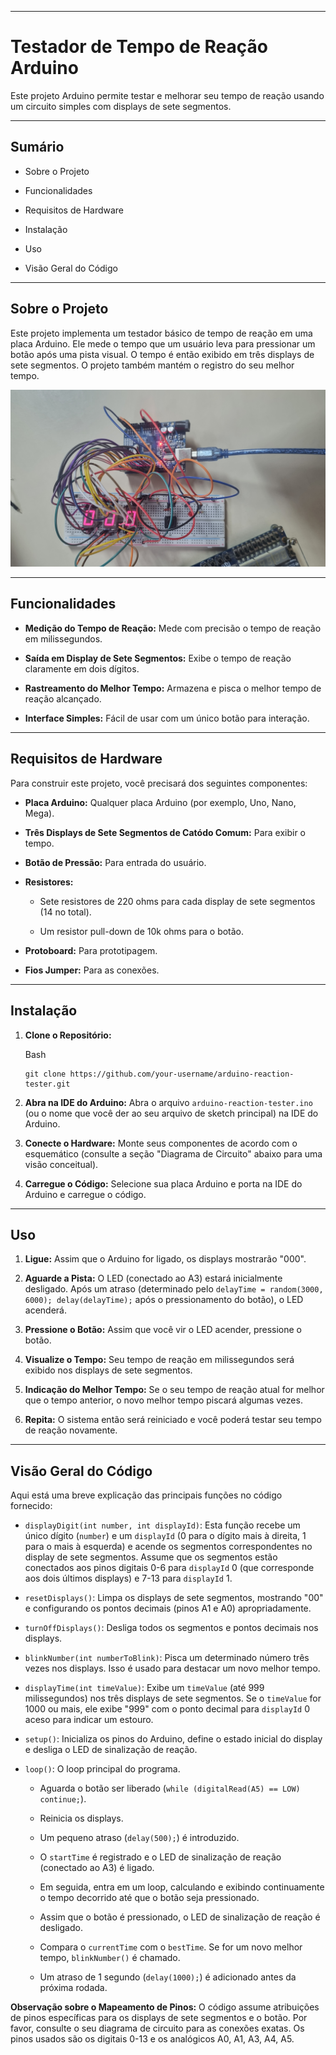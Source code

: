 ----------

# Testador de Tempo de Reação Arduino

Este projeto Arduino permite testar e melhorar seu tempo de reação usando um circuito simples com displays de sete segmentos.

----------

## Sumário

-   Sobre o Projeto
    
-   Funcionalidades
    
-   Requisitos de Hardware
    
-   Instalação
    
-   Uso
    
-   Visão Geral do Código

    

----------

## Sobre o Projeto

Este projeto implementa um testador básico de tempo de reação em uma placa Arduino. Ele mede o tempo que um usuário leva para pressionar um botão após uma pista visual. O tempo é então exibido em três displays de sete segmentos. O projeto também mantém o registro do seu melhor tempo.

![Imagem do projeto](ImagensReacao/FotoProjeto.jpg)

----------

## Funcionalidades

-   **Medição do Tempo de Reação:** Mede com precisão o tempo de reação em milissegundos.
    
-   **Saída em Display de Sete Segmentos:** Exibe o tempo de reação claramente em dois dígitos.
    
-   **Rastreamento do Melhor Tempo:** Armazena e pisca o melhor tempo de reação alcançado.
    
-   **Interface Simples:** Fácil de usar com um único botão para interação.
    

----------

## Requisitos de Hardware

Para construir este projeto, você precisará dos seguintes componentes:

-   **Placa Arduino:** Qualquer placa Arduino (por exemplo, Uno, Nano, Mega).
    
-   **Três Displays de Sete Segmentos de Catódo Comum:** Para exibir o tempo.
    
-   **Botão de Pressão:** Para entrada do usuário.
    
-   **Resistores:**
    
    -   Sete resistores de 220 ohms para cada display de sete segmentos (14 no total).
        
    -   Um resistor pull-down de 10k ohms para o botão.
        
-   **Protoboard:** Para prototipagem.
    
-   **Fios Jumper:** Para as conexões.
    

----------

## Instalação

1.  **Clone o Repositório:**
    
    Bash
    
    ```
    git clone https://github.com/your-username/arduino-reaction-tester.git
    
    ```
    
2.  **Abra na IDE do Arduino:** Abra o arquivo `arduino-reaction-tester.ino` (ou o nome que você der ao seu arquivo de sketch principal) na IDE do Arduino.
    
3.  **Conecte o Hardware:** Monte seus componentes de acordo com o esquemático (consulte a seção "Diagrama de Circuito" abaixo para uma visão conceitual).
    
4.  **Carregue o Código:** Selecione sua placa Arduino e porta na IDE do Arduino e carregue o código.
    

----------

## Uso

1.  **Ligue:** Assim que o Arduino for ligado, os displays mostrarão "000".
    
2.  **Aguarde a Pista:** O LED (conectado ao A3) estará inicialmente desligado. Após um atraso (determinado pelo `delayTime = random(3000, 6000); delay(delayTime);` após o pressionamento do botão), o LED acenderá.
    
3.  **Pressione o Botão:** Assim que você vir o LED acender, pressione o botão.
    
4.  **Visualize o Tempo:** Seu tempo de reação em milissegundos será exibido nos displays de sete segmentos.
    
5.  **Indicação do Melhor Tempo:** Se o seu tempo de reação atual for melhor que o tempo anterior, o novo melhor tempo piscará algumas vezes.
    
6.  **Repita:** O sistema então será reiniciado e você poderá testar seu tempo de reação novamente.
    

----------

## Visão Geral do Código

Aqui está uma breve explicação das principais funções no código fornecido:

-   `displayDigit(int number, int displayId)`: Esta função recebe um único dígito (`number`) e um `displayId` (0 para o dígito mais à direita, 1 para o mais à esquerda) e acende os segmentos correspondentes no display de sete segmentos. Assume que os segmentos estão conectados aos pinos digitais 0-6 para `displayId` 0 (que corresponde aos dois últimos displays) e 7-13 para `displayId` 1.
    
-   `resetDisplays()`: Limpa os displays de sete segmentos, mostrando "00" e configurando os pontos decimais (pinos A1 e A0) apropriadamente.
    
-   `turnOffDisplays()`: Desliga todos os segmentos e pontos decimais nos displays.
    
-   `blinkNumber(int numberToBlink)`: Pisca um determinado número três vezes nos displays. Isso é usado para destacar um novo melhor tempo.
    
-   `displayTime(int timeValue)`: Exibe um `timeValue` (até 999 milissegundos) nos três displays de sete segmentos. Se o `timeValue` for 1000 ou mais, ele exibe "999" com o ponto decimal para `displayId` 0 aceso para indicar um estouro.
    
-   `setup()`: Inicializa os pinos do Arduino, define o estado inicial do display e desliga o LED de sinalização de reação.
    
-   `loop()`: O loop principal do programa.
    
    -   Aguarda o botão ser liberado (`while (digitalRead(A5) == LOW) continue;`).
        
    -   Reinicia os displays.
        
    -   Um pequeno atraso (`delay(500);`) é introduzido.
        
    -   O `startTime` é registrado e o LED de sinalização de reação (conectado ao A3) é ligado.
        
    -   Em seguida, entra em um loop, calculando e exibindo continuamente o tempo decorrido até que o botão seja pressionado.
        
    -   Assim que o botão é pressionado, o LED de sinalização de reação é desligado.
        
    -   Compara o `currentTime` com o `bestTime`. Se for um novo melhor tempo, `blinkNumber()` é chamado.
        
    -   Um atraso de 1 segundo (`delay(1000);`) é adicionado antes da próxima rodada.
        

**Observação sobre o Mapeamento de Pinos:** O código assume atribuições de pinos específicas para os displays de sete segmentos e o botão. Por favor, consulte o seu diagrama de circuito para as conexões exatas. Os pinos usados são os digitais 0-13 e os analógicos A0, A1, A3, A4, A5.
